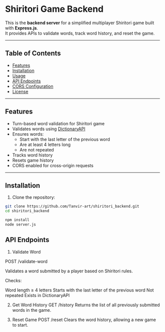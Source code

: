 # Shiritori Game Backend

This is the **backend server** for a simplified multiplayer Shiritori game built with **Express.js**.  
It provides APIs to validate words, track word history, and reset the game.  

---

## **Table of Contents**

- [Features](#features)  
- [Installation](#installation)  
- [Usage](#usage)  
- [API Endpoints](#api-endpoints)  
- [CORS Configuration](#cors-configuration)  
- [License](#license)  

---

## **Features**

- Turn-based word validation for Shiritori game  
- Validates words using [DictionaryAPI](https://dictionaryapi.dev/)  
- Ensures words:
  - Start with the last letter of the previous word  
  - Are at least 4 letters long  
  - Are not repeated  
- Tracks word history  
- Resets game history  
- CORS enabled for cross-origin requests  

---

## **Installation**

1. Clone the repository:

```bash
git clone https://github.com/Tanvir-art/shiritori_backend.git
cd shiritori_backend
```
```bash
npm install
node server.js
```

## **API Endpoints**
1. Validate Word

POST /validate-word

Validates a word submitted by a player based on Shiritori rules.

Checks:

  Word length ≥ 4 letters
  Starts with the last letter of the previous word
  Not repeated
  Exists in DictionaryAPI   

2. Get Word History
GET /history
Returns the list of all previously submitted words in the game.


3. Reset Game
POST /reset
Clears the word history, allowing a new game to start.
